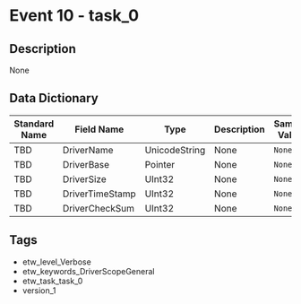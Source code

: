 # Event 10 - task_0

## Description
None

## Data Dictionary
|Standard Name|Field Name|Type|Description|Sample Value|
|---|---|---|---|---|
|TBD|DriverName|UnicodeString|None|`None`|
|TBD|DriverBase|Pointer|None|`None`|
|TBD|DriverSize|UInt32|None|`None`|
|TBD|DriverTimeStamp|UInt32|None|`None`|
|TBD|DriverCheckSum|UInt32|None|`None`|

## Tags
* etw_level_Verbose
* etw_keywords_DriverScopeGeneral
* etw_task_task_0
* version_1